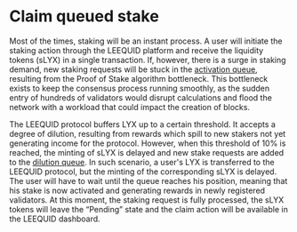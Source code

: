 # Claim queued stake

Most of the times, staking will be an instant process. A user will initiate the staking action through the LEEQUID platform and receive the liquidity tokens (sLYX) in a single transaction. If, however, there is a surge in staking demand, new staking requests will be stuck in the [activation queue](../staking/potential-wait-times-while-staking.md), resulting from the Proof of Stake algorithm bottleneck. This bottleneck exists to keep the consensus process running smoothly, as the sudden entry of hundreds of validators would disrupt calculations and flood the network with a workload that could impact the creation of blocks.&#x20;

The LEEQUID protocol buffers LYX up to a certain threshold. It accepts a degree of dilution, resulting from rewards which spill to new stakers not yet generating income for the protocol. However, when this threshold of 10% is reached, the minting of sLYX is delayed and new stake requests are added to the [dilution queue](../staking/potential-wait-times-while-staking.md#dilution-queue). In such scenario, a user's LYX is transferred to the LEEQUID protocol, but the minting of the corresponding sLYX is delayed. The user will have to wait until the queue reaches his position, meaning that his stake is now activated and generating rewards in newly registered validators. At this moment, the staking request is fully processed, the sLYX tokens will leave the “Pending” state and the claim action will be available in the LEEQUID dashboard.&#x20;
